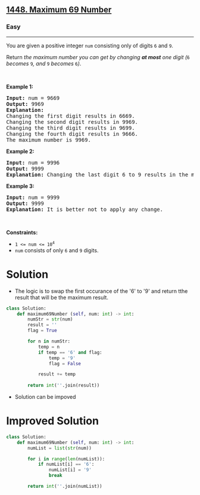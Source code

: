 <h2><a href="https://leetcode.com/problems/maximum-69-number">1448. Maximum 69 Number</a></h2><h3>Easy</h3><hr><p>You are given a positive integer <code>num</code> consisting only of digits <code>6</code> and <code>9</code>.</p>

<p>Return <em>the maximum number you can get by changing <strong>at most</strong> one digit (</em><code>6</code><em> becomes </em><code>9</code><em>, and </em><code>9</code><em> becomes </em><code>6</code><em>)</em>.</p>

<p>&nbsp;</p>
<p><strong class="example">Example 1:</strong></p>

<pre>
<strong>Input:</strong> num = 9669
<strong>Output:</strong> 9969
<strong>Explanation:</strong> 
Changing the first digit results in 6669.
Changing the second digit results in 9969.
Changing the third digit results in 9699.
Changing the fourth digit results in 9666.
The maximum number is 9969.
</pre>

<p><strong class="example">Example 2:</strong></p>

<pre>
<strong>Input:</strong> num = 9996
<strong>Output:</strong> 9999
<strong>Explanation:</strong> Changing the last digit 6 to 9 results in the maximum number.
</pre>

<p><strong class="example">Example 3:</strong></p>

<pre>
<strong>Input:</strong> num = 9999
<strong>Output:</strong> 9999
<strong>Explanation:</strong> It is better not to apply any change.
</pre>

<p>&nbsp;</p>
<p><strong>Constraints:</strong></p>

<ul>
	<li><code>1 &lt;= num &lt;= 10<sup>4</sup></code></li>
	<li><code>num</code>&nbsp;consists of only <code>6</code> and <code>9</code> digits.</li>
</ul>

# Solution 
* The logic is to swap the first occurance of the '6' to '9' and return tthe result that will be the maximum result.

```python
class Solution:
    def maximum69Number (self, num: int) -> int:
        numStr = str(num)
        result = ''
        flag = True

        for n in numStr:
            temp = n
            if temp == '6' and flag:
                temp = '9'
                flag = False

            result += temp
        
        return int(''.join(result))
```
* Solution can be impoved 

# Improved Solution 

```python
class Solution:
    def maximum69Number (self, num: int) -> int:
        numList = list(str(num))

        for i in range(len(numList)):
            if numList[i] == '6':
                numList[i] = '9'
                break

        return int(''.join(numList))
```
